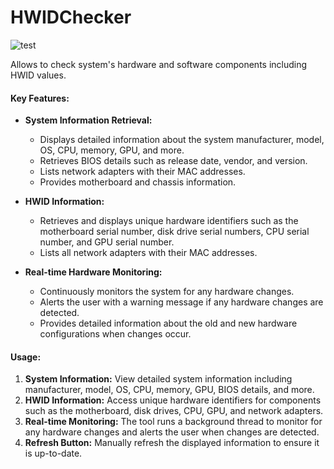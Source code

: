 ﻿# HWIDChecker

![test](https://github.com/imadeapancake/HWIDChecker/assets/104873442/0bfa67b9-a1e1-48c4-8127-7ae9fda0aba4)


Allows to check system's hardware and software components including HWID values.

#### Key Features:

- **System Information Retrieval:**
  - Displays detailed information about the system manufacturer, model, OS, CPU, memory, GPU, and more.
  - Retrieves BIOS details such as release date, vendor, and version.
  - Lists network adapters with their MAC addresses.
  - Provides motherboard and chassis information.

- **HWID Information:**
  - Retrieves and displays unique hardware identifiers such as the motherboard serial number, disk drive serial numbers, CPU serial number, and GPU serial number.
  - Lists all network adapters with their MAC addresses.

- **Real-time Hardware Monitoring:**
  - Continuously monitors the system for any hardware changes.
  - Alerts the user with a warning message if any hardware changes are detected.
  - Provides detailed information about the old and new hardware configurations when changes occur.


#### Usage:

1. **System Information:** View detailed system information including manufacturer, model, OS, CPU, memory, GPU, BIOS details, and more.
2. **HWID Information:** Access unique hardware identifiers for components such as the motherboard, disk drives, CPU, GPU, and network adapters.
3. **Real-time Monitoring:** The tool runs a background thread to monitor for any hardware changes and alerts the user when changes are detected.
4. **Refresh Button:** Manually refresh the displayed information to ensure it is up-to-date.
